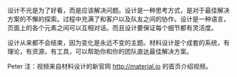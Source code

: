 设计不光是为了好看，而是应该解决问题。设计是一种思考方式，是对于最佳解决方案的不懈的探索。过程中充满了和客户以及队友之间的协作。设计是一种语言，页面上的各个元素之间可以互相对话。而且设计要保证每个细节都有灵活度。

设计从来都不会结束，因为变化是永远不变的主题。材料设计是个成套的系统，有理论，有资源，有工具，可以帮助你和你的团队直达最佳解决方案。


Peter 注：视频来自材料设计的新官网 http://material.io 的首页介绍视频。
